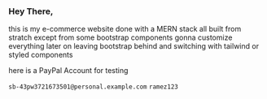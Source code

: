 ### Hey There,
this is my e-commerce website done with a MERN stack all built from stratch except from some bootstrap components gonna customize everything later on leaving bootstrap behind and switching with tailwind or styled components 

here is a PayPal Account for testing

`sb-43pw3721673501@personal.example.com`
`ramez123`
